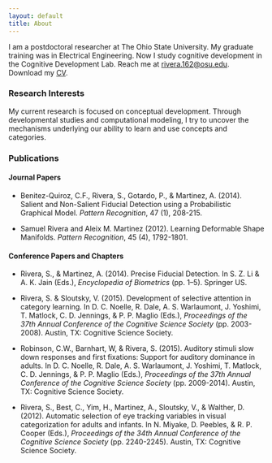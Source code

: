 ```yaml
---
layout: default
title: About
---
```


I am a postdoctoral researcher at The Ohio State University.  My graduate training was in Electrical Engineering.  Now I study cognitive development in the Cognitive Development Lab.  Reach me at [rivera.162@osu.edu](mailto:rivera.162@osu.edu).  Download my <a href="/assets/riveraCV.pdf" target="_blank">CV</a>.

### Research Interests

My current research is focused on conceptual development.  Through developmental studies and computational modeling, I try to uncover the mechanisms underlying our ability to learn and use concepts and categories.

### Publications

#### Journal Papers

- Benitez-Quiroz, C.F., Rivera, S., Gotardo, P., & Martinez, A. (2014). Salient and Non-Salient Fiducial Detection using a Probabilistic Graphical Model. _Pattern Recognition_, 47 (1), 208-215.

- Samuel Rivera and Aleix M. Martinez (2012).  Learning Deformable Shape Manifolds. _Pattern Recognition_, 45 (4), 1792-1801.

#### Conference Papers and Chapters

- Rivera, S., & Martinez, A. (2014). Precise Fiducial Detection. In S. Z. Li & A. K. Jain (Eds.), _Encyclopedia of Biometrics_ (pp. 1–5). Springer US. 

- Rivera, S. & Sloutsky, V. (2015).  Development of selective attention in category learning. In D. C. Noelle, R. Dale, A. S. Warlaumont, J. Yoshimi, T. Matlock, C. D. Jennings, & P. P. Maglio (Eds.), _Proceedings of the 37th Annual Conference of the Cognitive Science Society_ (pp. 2003-2008). Austin, TX: Cognitive Science Society. 

- Robinson, C.W., Barnhart, W, & Rivera, S. (2015). Auditory stimuli slow down responses and first fixations: Support for auditory dominance in adults. In D. C. Noelle, R. Dale, A. S. Warlaumont, J. Yoshimi, T. Matlock, C. D. Jennings, & P. P. Maglio (Eds.), _Proceedings of the 37th Annual Conference of the Cognitive Science Society_ (pp. 2009-2014). Austin, TX: Cognitive Science Society. 

- Rivera, S., Best, C., Yim, H., Martinez, A., Sloutsky, V., & Walther, D. (2012). Automatic selection of eye tracking variables in visual categorization for adults and infants. In N. Miyake, D. Peebles, & R. P. Cooper (Eds.), _Proceedings of the 34th Annual Conference of the Cognitive Science Society_ (pp. 2240-2245). Austin, TX: Cognitive Science Society.
